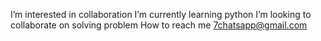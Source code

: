 
I’m interested in collaboration 
I’m currently learning python
I’m looking to collaborate on solving problem
How to reach me 7chatsapp@gmail.com

<!---
NeoBlac/NeoBlac is a ✨ special ✨ repository because its `README.md` (this file) appears on your GitHub profile.
You can click the Preview link to take a look at your changes.
--->
